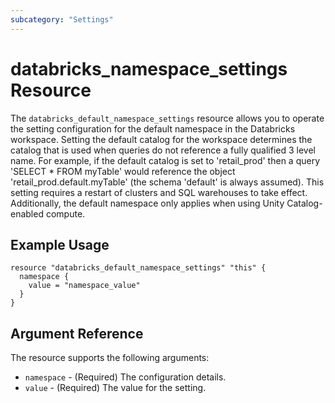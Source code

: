```yaml
---
subcategory: "Settings"
---
```


# databricks_namespace_settings Resource

The `databricks_default_namespace_settings` resource allows you to operate the setting configuration for the default namespace in the Databricks workspace.
Setting the default catalog for the workspace determines the catalog that is used when queries do not reference
a fully qualified 3 level name. For example, if the default catalog is set to 'retail_prod' then a query
'SELECT * FROM myTable' would reference the object 'retail_prod.default.myTable'
(the schema 'default' is always assumed).
This setting requires a restart of clusters and SQL warehouses to take effect. Additionally, the default namespace only applies when using Unity Catalog-enabled compute.
## Example Usage

```hcl
resource "databricks_default_namespace_settings" "this" {
  namespace {
    value = "namespace_value"
  }
}
```

## Argument Reference

The resource supports the following arguments:

* `namespace` - (Required) The configuration details.
* `value` - (Required) The value for the setting.


